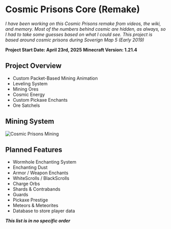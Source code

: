 
# Cosmic Prisons Core (Remake)
*I have been working on this Cosmic Prisons remake from videos, the wiki, and memory. Most of the numbers behind cosmic are hidden, as always, so I had to take some guesses based on what I could see. This project is based around cosmic prisons during Soverign Map 5 (Early 2019)*

**Project Start Date: April 23rd, 2025**
**Minecraft Version: 1.21.4**

Project Overview
-
 - Custom Packet-Based Mining Animation
 - Leveling System
 - Mining Ores
 - Cosmic Energy
 - Custom Pickaxe Enchants
 - Ore Satchels

Mining System
-
![Cosmic Prisons Mining](https://media4.giphy.com/media/v1.Y2lkPTc5MGI3NjExa2Z5aWgzNXA5OG42azh1bXZjYzZvZXVmZnhzcmd6OTNqMzd5bjRqMiZlcD12MV9pbnRlcm5hbF9naWZfYnlfaWQmY3Q9Zw/jw8ySMdngRSfS9kcaR/giphy.gif)

Planned Features
-
- Wormhole Enchanting System
- Enchanting Dust
 - Armor / Weapon Enchants
 - WhiteScrolls / BlackScrolls
 - Charge Orbs
 - Shards & Contrabands
 - Guards
 - Pickaxe Prestige
 - Meteors & Meteorites
 - Database to store player data

***This list is in no specific order*** 

